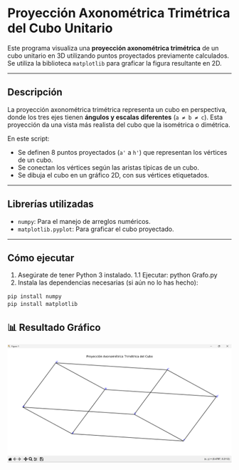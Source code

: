 # Proyección Axonométrica Trimétrica del Cubo Unitario

Este programa visualiza una **proyección axonométrica trimétrica** de un cubo unitario en 3D utilizando puntos proyectados previamente calculados. Se utiliza la biblioteca `matplotlib` para graficar la figura resultante en 2D.

---

## Descripción

La proyección axonométrica trimétrica representa un cubo en perspectiva, donde los tres ejes tienen **ángulos y escalas diferentes** (`a ≠ b ≠ c`). Esta proyección da una vista más realista del cubo que la isométrica o dimétrica.

En este script:

- Se definen 8 puntos proyectados (`a'` a `h'`) que representan los vértices de un cubo.
- Se conectan los vértices según las aristas típicas de un cubo.
- Se dibuja el cubo en un gráfico 2D, con sus vértices etiquetados.

---

## Librerías utilizadas

- `numpy`: Para el manejo de arreglos numéricos.
- `matplotlib.pyplot`: Para graficar el cubo proyectado.

---

##  Cómo ejecutar

1. Asegúrate de tener Python 3 instalado.
   1.1 Ejecutar: python Grafo.py 
2. Instala las dependencias necesarias (si aún no lo has hecho):

```bash
pip install numpy
pip install matplotlib

```
## 📊 Resultado Gráfico

![Proyección Axonométrica Trimétrica del Cubo](./Captura%20de%20pantalla%202025-05-20%20164338.png)


